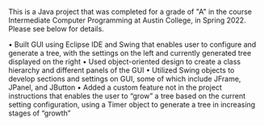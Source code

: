 This is a Java project that was completed for a grade of "A" in the course Intermediate Computer Programming at Austin College, in Spring 2022.
Please see below for details.

•	Built GUI using Eclipse IDE and Swing that enables user to configure and generate a tree, with the settings on the left and currently generated tree displayed on the right
•	Used object-oriented design to create a class hierarchy and different panels of the GUI
•	Utilized Swing objects to develop sections and settings on GUI, some of which include JFrame, JPanel, and JButton
•	Added a custom feature not in the project instructions that enables the user to “grow” a tree based on the current setting configuration, using a Timer object 
  to generate a tree in increasing stages of “growth”
